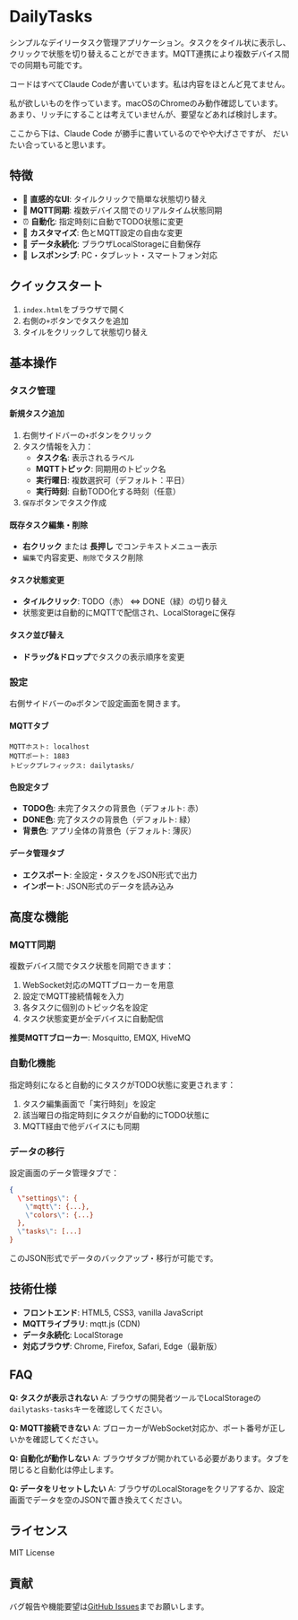 # DailyTasks

シンプルなデイリータスク管理アプリケーション。タスクをタイル状に表示し、クリックで状態を切り替えることができます。MQTT連携により複数デバイス間での同期も可能です。

コードはすべてClaude Codeが書いています。私は内容をほとんど見てません。

私が欲しいものを作っています。macOSのChromeのみ動作確認しています。 あまり、リッチにすることは考えていませんが、要望などあれば検討します。

ここから下は、Claude Code が勝手に書いているのでやや大げさですが、 だいたい合っていると思います。

## 特徴

- 🎯 **直感的なUI**: タイルクリックで簡単な状態切り替え
- 🔄 **MQTT同期**: 複数デバイス間でのリアルタイム状態同期
- ⏰ **自動化**: 指定時刻に自動でTODO状態に変更
- 🎨 **カスタマイズ**: 色とMQTT設定の自由な変更
- 💾 **データ永続化**: ブラウザLocalStorageに自動保存
- 📱 **レスポンシブ**: PC・タブレット・スマートフォン対応

## クイックスタート

1. `index.html`をブラウザで開く
2. 右側の`+`ボタンでタスクを追加
3. タイルをクリックして状態切り替え

## 基本操作

### タスク管理

#### 新規タスク追加
1. 右側サイドバーの`+`ボタンをクリック
2. タスク情報を入力：
   - **タスク名**: 表示されるラベル
   - **MQTTトピック**: 同期用のトピック名
   - **実行曜日**: 複数選択可（デフォルト：平日）
   - **実行時刻**: 自動TODO化する時刻（任意）
3. `保存`ボタンでタスク作成

#### 既存タスク編集・削除
- **右クリック** または **長押し** でコンテキストメニュー表示
- `編集`で内容変更、`削除`でタスク削除

#### タスク状態変更
- **タイルクリック**: TODO（赤） ⇔ DONE（緑）の切り替え
- 状態変更は自動的にMQTTで配信され、LocalStorageに保存

#### タスク並び替え
- **ドラッグ&ドロップ**でタスクの表示順序を変更

### 設定

右側サイドバーの`⚙`ボタンで設定画面を開きます。

#### MQTTタブ
```
MQTTホスト: localhost
MQTTポート: 1883
トピックプレフィックス: dailytasks/
```

#### 色設定タブ
- **TODO色**: 未完了タスクの背景色（デフォルト: 赤）
- **DONE色**: 完了タスクの背景色（デフォルト: 緑）
- **背景色**: アプリ全体の背景色（デフォルト: 薄灰）

#### データ管理タブ
- **エクスポート**: 全設定・タスクをJSON形式で出力
- **インポート**: JSON形式のデータを読み込み

## 高度な機能

### MQTT同期

複数デバイス間でタスク状態を同期できます：

1. WebSocket対応のMQTTブローカーを用意
2. 設定でMQTT接続情報を入力
3. 各タスクに個別のトピック名を設定
4. タスク状態変更が全デバイスに自動配信

**推奨MQTTブローカー**: Mosquitto, EMQX, HiveMQ

### 自動化機能

指定時刻になると自動的にタスクがTODO状態に変更されます：

1. タスク編集画面で「実行時刻」を設定
2. 該当曜日の指定時刻にタスクが自動的にTODO状態に
3. MQTT経由で他デバイスにも同期

### データの移行

設定画面のデータ管理タブで：
```json
{
  \"settings\": {
    \"mqtt\": {...},
    \"colors\": {...}
  },
  \"tasks\": [...]
}
```

このJSON形式でデータのバックアップ・移行が可能です。

## 技術仕様

- **フロントエンド**: HTML5, CSS3, vanilla JavaScript
- **MQTTライブラリ**: mqtt.js (CDN)
- **データ永続化**: LocalStorage
- **対応ブラウザ**: Chrome, Firefox, Safari, Edge（最新版）

## FAQ

**Q: タスクが表示されない**
A: ブラウザの開発者ツールでLocalStorageの`dailytasks-tasks`キーを確認してください。

**Q: MQTT接続できない**
A: ブローカーがWebSocket対応か、ポート番号が正しいかを確認してください。

**Q: 自動化が動作しない**
A: ブラウザタブが開かれている必要があります。タブを閉じると自動化は停止します。

**Q: データをリセットしたい**
A: ブラウザのLocalStorageをクリアするか、設定画面でデータを空のJSONで置き換えてください。

## ライセンス

MIT License

## 貢献

バグ報告や機能要望は[GitHub Issues](https://github.com/ytx/d_tasks/issues)までお願いします。